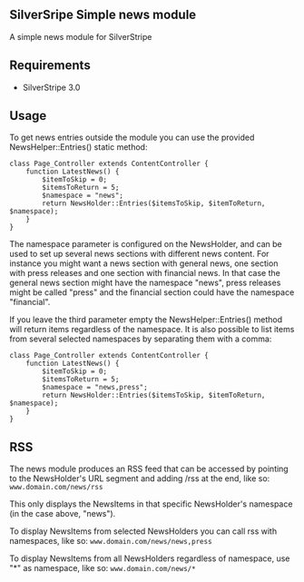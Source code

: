 ## SilverSripe Simple news module

A simple news module for SilverStripe

## Requirements

* SilverStripe 3.0

## Usage

To get news entries outside the module you can use the provided NewsHelper::Entries() static method:

	class Page_Controller extends ContentController {
		function LatestNews() {
			$itemToSkip = 0;
			$itemsToReturn = 5;
			$namespace = "news";
			return NewsHolder::Entries($itemsToSkip, $itemToReturn, $namespace);
		}
	}

The namespace parameter is configured on the NewsHolder, and can be used to set up several news sections with different
news content. For instance you might want a news section with general news, one section with press releases and one
section with financial news. In that case the general news section might have the namespace "news", press releases might
be called "press" and the financial section could have the namespace "financial".

If you leave the third parameter empty the NewsHelper::Entries() method will return items regardless of the namespace.
It is also possible to list items from several selected namespaces by separating them with a comma:

	class Page_Controller extends ContentController {
		function LatestNews() {
			$itemToSkip = 0;
			$itemsToReturn = 5;
			$namespace = "news,press";
			return NewsHolder::Entries($itemsToSkip, $itemToReturn, $namespace);
		}
	}

## RSS

The news module produces an RSS feed that can be accessed by pointing to the NewsHolder's URL segment and adding /rss at
the end, like so: `www.domain.com/news/rss`

This only displays the NewsItems in that specific NewsHolder's namespace (in the case above, "news").

To display NewsItems from selected NewsHolders you can call rss with namespaces, like so: `www.domain.com/news/news,press`

To display NewsItems from all NewsHolders regardless of namespace, use "*" as namespace, like so: `www.domain.com/news/*`
